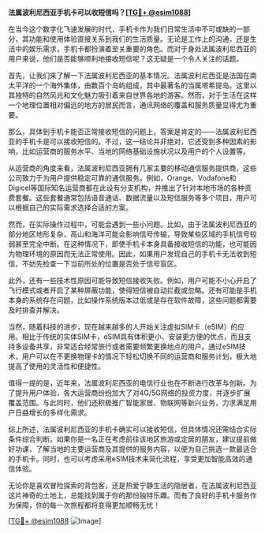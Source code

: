 **法属波利尼西亚手机卡可以收短信吗？[[TG💪+ @esim1088](https://t.me/s/esim1088)]**

在当今这个数字化飞速发展的时代，手机卡作为我们日常生活中不可或缺的一部分，其功能和使用体验直接关系到我们的生活质量。无论是工作上的沟通，还是生活中的娱乐需求，手机卡都扮演着至关重要的角色。而对于身处法属波利尼西亚的用户来说，他们是否能够顺利地接收短信呢？这无疑是一个令人关注的话题。

首先，让我们来了解一下法属波利尼西亚的基本情况。法属波利尼西亚是法国在南太平洋的一个海外集体，由数百个岛屿组成，其中最著名的当属塔希提岛。这里以其独特的自然风光和文化魅力吸引着来自世界各地的游客。然而，对于生活在这样一个地理位置相对偏远的地方的居民而言，通讯网络的覆盖和服务质量显得尤为重要。

那么，具体到手机卡能否正常接收短信的问题上，答案是肯定的——法属波利尼西亚的手机卡是可以接收短信的。不过，这一结论并非绝对，它还受到多种因素的影响，比如运营商的服务水平、当地的网络基础设施状况以及用户的个人设置等。

从运营商的角度来看，法属波利尼西亚拥有几家主要的移动通信服务提供商，这些公司致力于为用户提供稳定可靠的通信服务。例如，Orange、Vodafone和Digicel等国际知名运营商都在此设有分支机构，并推出了针对本地市场的各种资费套餐。这些套餐通常包括语音通话、数据流量以及短信服务等多个项目，用户可以根据自己的实际需求选择合适的方案。

然而，在实际操作过程中，可能会遇到一些小问题。比如，由于法属波利尼西亚的部分地区地形复杂，高山和海洋可能会影响信号传输，导致某些区域的手机信号较弱甚至完全中断。在这种情况下，即使手机卡本身具备接收短信的功能，也可能因为物理环境的原因而无法正常使用。因此，如果用户发现自己的手机卡无法收到短信，不妨先检查一下当前所处的位置是否处于信号盲区。

此外，还有一些技术性原因可能导致短信接收失败。例如，用户可能不小心开启了飞行模式或者开启了某种屏蔽功能，使得短信被自动拦截或忽略。还有可能是手机本身的系统存在问题，比如操作系统版本过低或是存在软件故障，这些问题都需要及时排查并解决。

当然，随着科技的进步，现在越来越多的人开始关注虚拟SIM卡（eSIM）的应用。相比于传统的实体SIM卡，eSIM具有体积更小、安装更方便的优点，而且支持多设备共享，非常适合经常旅行或者需要频繁更换地点的用户。通过eSIM技术，用户可以在不更换物理卡的情况下轻松切换不同的运营商和服务计划，极大地提高了使用的灵活性和便捷性。

值得一提的是，近年来，法属波利尼西亚的电信行业也在不断进行改革与创新。为了提升用户体验，各大运营商纷纷加大了对4G/5G网络的投资力度，并逐步扩展覆盖范围。与此同时，他们还积极推广智能家居、物联网等新兴业务，力求满足用户日益增长的多样化需求。

综上所述，法属波利尼西亚的手机卡确实可以接收短信，但具体情况还需结合实际条件综合判断。如果你是一名正在考虑前往该地区旅游或定居的朋友，建议提前做好功课，了解当地的主要运营商及其提供的服务内容，以便为自己挑选一款最适合的手机卡。同时，也可以考虑采用eSIM技术来简化流程，享受更加智能高效的通信体验。

无论你是喜欢冒险探索的背包客，还是热爱宁静生活的隐居者，在法属波利尼西亚这片神奇的土地上，总能找到属于你的那份独特乐趣。而有了良好的手机卡服务作为保障，你的每一次旅程都将变得更加顺畅无忧！

[[TG💪+ @esim1088](https://t.me/s/esim1088) ![Image](https://i.postimg.cc/4NQfJmqS/Snipaste-2025-05-13-00-14-12.png)]
